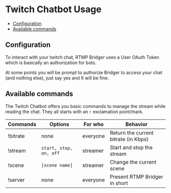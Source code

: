 <h1>Twitch Chatbot Usage</h1>

-   [Configuration](#configuration)
-   [Available commands](#available-commands)

## Configuration

To interact with your twitch chat, RTMP Bridger uses a User OAuth Token which is basically an authorization for bots.

At some points you will be prompt to authorize Bridger to access your chat (and nothing else), just say yes and It will be fine.

## Available commands

The Twitch Chatbot offers you basic commands to manage the stream while reading the chat. They all starts with an `!` exclamation point/mark.

| Commands | Options                | For who  | Behavior                             |
| -------- | ---------------------- | -------- | ------------------------------------ |
| !bitrate | none                   | everyone | Return the current bitrate (in Kbps) |
| !stream  | `start, stop, on, off` | streamer | Start and stop the stream            |
| !scene   | `[scene name]`         | streamer | Change the current scene             |
| !server  | none                   | everyone | Present RTMP Bridger in short        |
